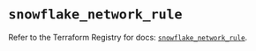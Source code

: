 # `snowflake_network_rule`

Refer to the Terraform Registry for docs: [`snowflake_network_rule`](https://registry.terraform.io/providers/snowflake-labs/snowflake/1.0.1/docs/resources/network_rule).
